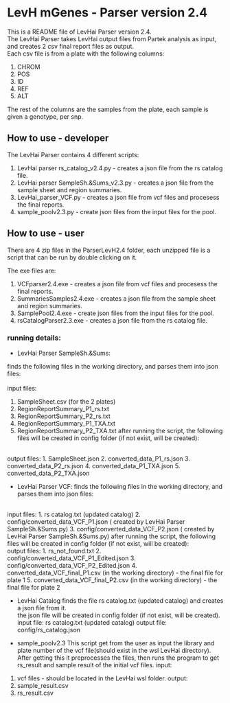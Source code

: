 # LevH mGenes - Parser version 2.4

This is a README file of LevHai Parser version 2.4. <br>
The LevHai Parser takes LevHai output files from Partek analysis as input, and creates 2 csv final report files as output. <br>
Each csv file is from a plate with the following columns:

1. CHROM
2. POS
3. ID
4. REF
5. ALT

The rest of the columns are the samples from the plate, each sample is given a genotype, per snp. <br>
## How to use - developer

The LevHai Parser contains 4 different scripts:

1. LevHai parser rs_catalog_v2.4.py - creates a json file from the rs catalog file. <br>
2. LevHai parser SampleSh.&Sums_v2.3.py - creates a json file from the sample sheet and region summaries. <br>
3. LevHai_parser_VCF.py - creates a json file from vcf files and procesess the final reports. <br>
4. sample_poolv2.3.py - create json files from the input files for the pool. <br>

## How to use - user <br>
There are 4 zip files in the ParserLevH2.4 folder, each unzipped file is a script that can be run by double clicking on it. <br>

The exe files are:
1. VCFparser2.4.exe - creates a json file from vcf files and procesess the final reports. <br>
2. SummariesSamples2.4.exe - creates a json file from the sample sheet and region summaries. <br>
3. SamplePool2.4.exe - create json files from the input files for the pool. <br>
4. rsCatalogParser2.3.exe - creates a json file from the rs catalog file. <br>


### running details: <br>
- LevHai Parser SampleSh.&Sums:

finds the following files in the working directory, and parses them into json files: <br>
<br>
input files:
1. SampleSheet.csv (for the 2 plates)
2. RegionReportSummary_P1_rs.txt
3. RegionReportSummary_P2_rs.txt
4. RegionReportSummary_P1_TXA.txt
5. RegionReportSummary_P2_TXA.txt
after running the script, the following files will be created in config folder (if not exist, will be created):
<br>
output files:
1. SampleSheet.json
2. converted_data_P1_rs.json
3. converted_data_P2_rs.json
4. converted_data_P1_TXA.json
5. converted_data_P2_TXA.json

- LevHai Parser VCF:
finds the following files in the working directory, and parses them into json files: <br>
<br>
input files:
1. rs catalog.txt (updated catalog)
2. config/converted_data_VCF_P1.json ( created by LevHai Parser SampleSh.&Sums.py)
3. config/converted_data_VCF_P2.json ( created by LevHai Parser SampleSh.&Sums.py)
after running the script, the following files will be created in config folder (if not exist, will be created):
<br>
output files:
1. rs_not_found.txt
2. config/converted_data_VCF_P1_Edited.json
3. config/converted_data_VCF_P2_Edited.json
4. converted_data_VCF_final_P1.csv (in the working directory) - the final file for plate 1
5. converted_data_VCF_final_P2.csv (in the working directory) - the final file for plate 2

- LevHai Catalog
finds the file rs catalog.txt (updated catalog) and creates a json file from it.<br>
the json file will be created in config folder (if not exist, will be created).
input file:
rs catalog.txt (updated catalog)
output file:
config/rs_catalog.json

- sample_poolv2.3
This script get from the user as input the library and plate number of the vcf file(should exist in the wsl LevHai directory).
After getting this it preprocesses the files, then runs the program to get rs_result and sample result of the initial vcf files.
input:
1. vcf files - should be located in the LevHai wsl folder.
output:
1. sample_result.csv
2. rs_result.csv

